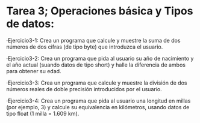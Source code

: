 # Tarea 3; Operaciones básica y Tipos de datos:

 ·Ejercicio3-1: Crea un programa que calcule y muestre la suma de dos números de dos cifras (de tipo byte) que introduzca el usuario.

 ·Ejercicio3-2: Crea un programa que pida al usuario su año de nacimiento y el año actual (suando datos de tipo short) y halle la diferencia de ambos para obtener su edad.

 ·Ejercicio3-3: Crea un programa que calcule y muestre la división de dos números reales de doble precisión introducidos por el usuario.

 ·Ejercicio3-4: Crea un programa que pida al usuario una longitud en millas (por ejemplo, 3) y calcule su equivalencia en kilómetros, usando datos de tipo float (1 milla = 1.609 km).